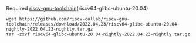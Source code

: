 Required [riscv-gnu-toolchain](https://github.com/riscv-collab/riscv-gnu-toolchain/releases)(riscv64-glibc-ubuntu-20.04)
```
wget https://github.com/riscv-collab/riscv-gnu-toolchain/releases/download/2022.04.23/riscv64-glibc-ubuntu-20.04-nightly-2022.04.23-nightly.tar.gz
tar -zxvf riscv64-glibc-ubuntu-20.04-nightly-2022.04.23-nightly.tar.gz
```